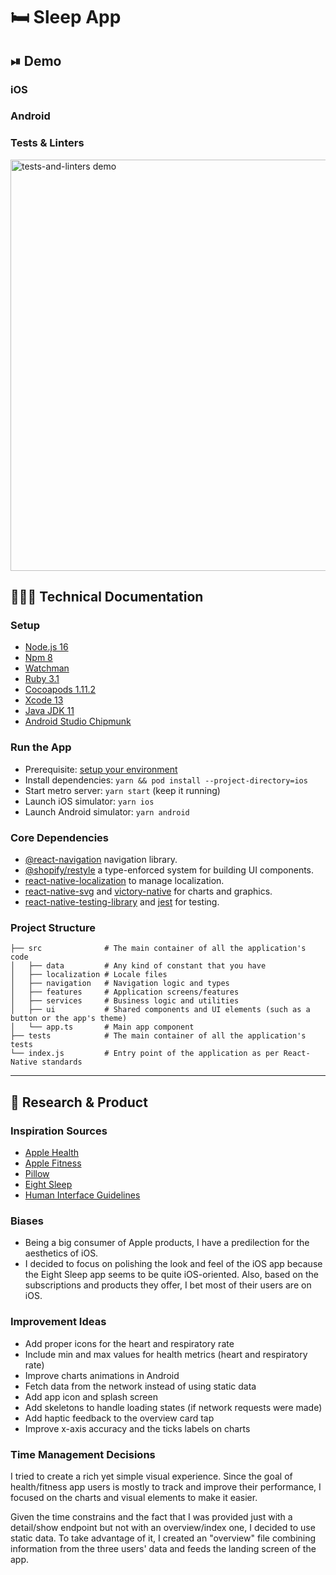# 🛏 Sleep App

## ⏯ Demo

### iOS

### Android

### Tests & Linters

<img width="658" alt="tests-and-linters demo" src="https://user-images.githubusercontent.com/20030075/185839145-6045c655-5bc7-41bd-a725-753dd226c7f9.png">

## 👨🏻‍💻 Technical Documentation

### Setup

- [Node.js 16](https://nodejs.org)
- [Npm 8](https://www.npmjs.com)
- [Watchman](https://facebook.github.io/watchman)
- [Ruby 3.1](https://www.ruby-lang.org/en/)
- [Cocoapods 1.11.2](https://cocoapods.org)
- [Xcode 13](https://developer.apple.com/xcode)
- [Java JDK 11](https://www.oracle.com/java/technologies/javase-jdk11-downloads.html)
- [Android Studio Chipmunk](https://developer.android.com/studio)

### Run the App

- Prerequisite: [setup your environment](#development-environment)
- Install dependencies: `yarn && pod install --project-directory=ios`
- Start metro server: `yarn start` (keep it running)
- Launch iOS simulator: `yarn ios`
- Launch Android simulator: `yarn android`

### Core Dependencies

- [@react-navigation](https://reactnavigation.org/) navigation library.
- [@shopify/restyle](https://github.com/Shopify/restyle) a type-enforced system for building UI components.
- [react-native-localization](https://github.com/stefalda/ReactNativeLocalization) to manage localization.
- [react-native-svg](https://github.com/react-native-svg/react-native-svg) and [victory-native](https://formidable.com/open-source/victory/) for charts and graphics.
- [react-native-testing-library](https://callstack.github.io/react-native-testing-library/) and [jest](https://facebook.github.io/jest/) for testing.

### Project Structure

```
├── src              # The main container of all the application's code
│   ├── data         # Any kind of constant that you have
│   ├── localization # Locale files
│   ├── navigation   # Navigation logic and types
│   ├── features     # Application screens/features
│   ├── services     # Business logic and utilities
│   ├── ui           # Shared components and UI elements (such as a button or the app's theme)
│   └── app.ts       # Main app component
├── tests            # The main container of all the application's tests
└── index.js         # Entry point of the application as per React-Native standards
```

---

## 🔎 Research & Product

### Inspiration Sources

- [Apple Health](https://apps.apple.com/us/app/apple-health/id1242545199)
- [Apple Fitness](https://apps.apple.com/us/app/fitness/id1208224953)
- [Pillow](https://apps.apple.com/app/pillow-sleep-cycle-alarm-clock/id878691772)
- [Eight Sleep](https://apps.apple.com/uy/app/eight-sleep/id1086913845)
- [Human Interface Guidelines](https://developer.apple.com/design/human-interface-guidelines/guidelines/overview)

### Biases

- Being a big consumer of Apple products, I have a predilection for the aesthetics of iOS.
- I decided to focus on polishing the look and feel of the iOS app because the Eight Sleep app seems to be quite iOS-oriented. Also, based on the subscriptions and products they offer, I bet most of their users are on iOS.

### Improvement Ideas

- Add proper icons for the heart and respiratory rate
- Include min and max values for health metrics (heart and respiratory rate)
- Improve charts animations in Android
- Fetch data from the network instead of using static data
- Add app icon and splash screen
- Add skeletons to handle loading states (if network requests were made)
- Add haptic feedback to the overview card tap
- Improve x-axis accuracy and the ticks labels on charts

### Time Management Decisions

I tried to create a rich yet simple visual experience. Since the goal of health/fitness app users is mostly to track and improve their performance, I focused on the charts and visual elements to make it easier.

Given the time constrains and the fact that I was provided just with a detail/show endpoint but not with an overview/index one, I decided to use static data. To take advantage of it, I created an "overview" file combining information from the three users' data and feeds the landing screen of the app.
